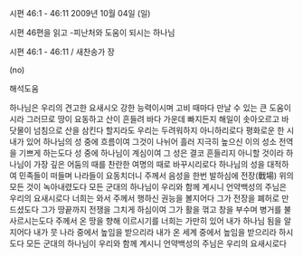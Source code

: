 시편 46:1 - 46:11 
2009년 10월 04일 (일)

시편 46편을 읽고 -피난처와  도움이 되시는 하나님



시편 46:1 - 46:11 / 새찬송가  장


(no)

해석도움





하나님은 우리의 견고한 요새시오 강한 능력이시며  고비 때마다 만날 수 있는 큰 도움이시라  그러므로 땅이 요동하고 산이 흔들려 바다 가운데 빠지든지 해일이 솟아오르고 바닷물이 넘침으로 산을 삼킨다 할지라도  우리는 두려워하지 아니하리로다  평화로운 한 시내가 있어 하나님의 성 중에 흐름이여  그것이 나뉘어 흘러 지극히 높으신 이의 성소 전역을 기쁘게 하는도다 성 중에 하나님이 계심이여 그 성은 결코 흔들리지 아니할 것이라 하나님이 가장 깊은 어둠의 때를 찬란한 여명의 때로 바꾸시리로다   하나님의 성을 대적하여 민족들이 떠들며 나라들이 요동치더니  주께서 음성을 한번 발하심에  전장(戰場) 위의 모든 것이 녹아내렸도다  모든 군대의 하나님이 우리와 함께 계시니  언약백성의 주님은 우리의 요새시로다 너희는 와서 주께서 행하신 권능을 볼지어다  그가 전장을 폐허로 만드셨도다  그가 땅끝까지 전쟁을 그치게 하심이여 그가 활을 꺾고 창을 부수며 병거를 불사르시는도다   주께서 온 땅을 향해 이르시기를  너희는 가만히 있어 내가 하나님 됨을 알지어다 내가 뭇 나라 중에서 높임을 받으리라  내가 온 세계 중에서 높임을 받으리라 하시도다 모든 군대의 하나님이 우리와 함께 계시니  언약백성의 주님은 우리의 요새시로다